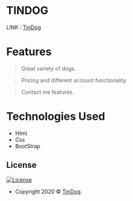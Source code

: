 # TINDOG
<!-- [![FVCproductions](https://avatars1.githubusercontent.com/u/4284691?v=3&s=200)](http://fvcproductions.com) -->

LINK : <a href="https://shreyshreyansh.github.io/TinDog/">TinDog</a>

# Features

> Great variety of dogs.

> Pricing and different account functionality.

> Contact me features.

# Technologies Used

- Html
- Css
- BootStrap

## License

[![License](http://img.shields.io/:license-mit-blue.svg?style=flat-square)](https://shreyshreyansh.github.io/TinDog/)
- Copyright 2020 © <a href="https://shreyshreyansh.github.io/TinDog/" target="_blank">TinDog</a>.
